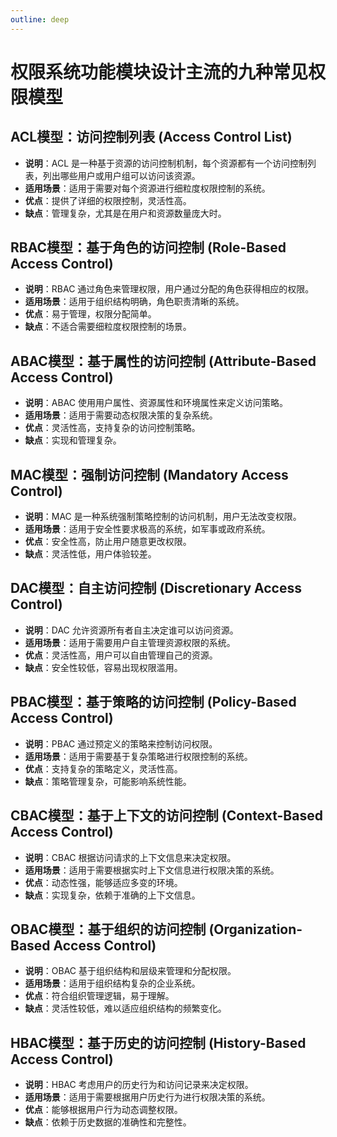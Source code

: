 ```yaml
---
outline: deep
---
```


# 权限系统功能模块设计主流的九种常见权限模型

## ACL模型：访问控制列表 (Access Control List)

- **说明**：ACL 是一种基于资源的访问控制机制，每个资源都有一个访问控制列表，列出哪些用户或用户组可以访问该资源。
- **适用场景**：适用于需要对每个资源进行细粒度权限控制的系统。
- **优点**：提供了详细的权限控制，灵活性高。
- **缺点**：管理复杂，尤其是在用户和资源数量庞大时。

## RBAC模型：基于角色的访问控制 (Role-Based Access Control)

- **说明**：RBAC 通过角色来管理权限，用户通过分配的角色获得相应的权限。
- **适用场景**：适用于组织结构明确，角色职责清晰的系统。
- **优点**：易于管理，权限分配简单。
- **缺点**：不适合需要细粒度权限控制的场景。

## ABAC模型：基于属性的访问控制 (Attribute-Based Access Control)

- **说明**：ABAC 使用用户属性、资源属性和环境属性来定义访问策略。
- **适用场景**：适用于需要动态权限决策的复杂系统。
- **优点**：灵活性高，支持复杂的访问控制策略。
- **缺点**：实现和管理复杂。

## MAC模型：强制访问控制 (Mandatory Access Control)

- **说明**：MAC 是一种系统强制策略控制的访问机制，用户无法改变权限。
- **适用场景**：适用于安全性要求极高的系统，如军事或政府系统。
- **优点**：安全性高，防止用户随意更改权限。
- **缺点**：灵活性低，用户体验较差。

## DAC模型：自主访问控制 (Discretionary Access Control)

- **说明**：DAC 允许资源所有者自主决定谁可以访问资源。
- **适用场景**：适用于需要用户自主管理资源权限的系统。
- **优点**：灵活性高，用户可以自由管理自己的资源。
- **缺点**：安全性较低，容易出现权限滥用。

## PBAC模型：基于策略的访问控制 (Policy-Based Access Control)

- **说明**：PBAC 通过预定义的策略来控制访问权限。
- **适用场景**：适用于需要基于复杂策略进行权限控制的系统。
- **优点**：支持复杂的策略定义，灵活性高。
- **缺点**：策略管理复杂，可能影响系统性能。

## CBAC模型：基于上下文的访问控制 (Context-Based Access Control)

- **说明**：CBAC 根据访问请求的上下文信息来决定权限。
- **适用场景**：适用于需要根据实时上下文信息进行权限决策的系统。
- **优点**：动态性强，能够适应多变的环境。
- **缺点**：实现复杂，依赖于准确的上下文信息。

## OBAC模型：基于组织的访问控制 (Organization-Based Access Control)

- **说明**：OBAC 基于组织结构和层级来管理和分配权限。
- **适用场景**：适用于组织结构复杂的企业系统。
- **优点**：符合组织管理逻辑，易于理解。
- **缺点**：灵活性较低，难以适应组织结构的频繁变化。

## HBAC模型：基于历史的访问控制 (History-Based Access Control)

- **说明**：HBAC 考虑用户的历史行为和访问记录来决定权限。
- **适用场景**：适用于需要根据用户历史行为进行权限决策的系统。
- **优点**：能够根据用户行为动态调整权限。
- **缺点**：依赖于历史数据的准确性和完整性。
